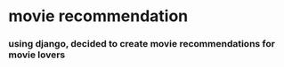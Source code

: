 # movie recommendation
<h3>using django, decided to create movie recommendations for movie lovers</h3>
